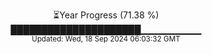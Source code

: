 <p align="center">
⏳Year Progress (71.38 %)<br>
█████████████████████▁▁▁▁▁▁▁▁▁ <br>
<sub>Updated: Wed, 18 Sep 2024 06:03:32 GMT</sub>
</p>

